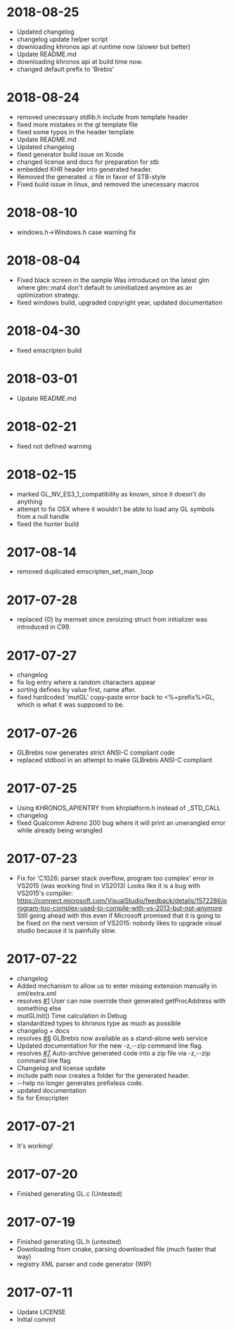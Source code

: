 2018-08-25
==========

  * Updated changelog
  * changelog update helper script
  * downloading khronos api at runtime now (slower but better)
  * Update README.md
  * downloading khronos api at build time now.
  * changed default prefix to 'Brebis'

2018-08-24
==========

  * removed unecessary stdlib.h include from template header
  * fixed more mistakes in the gl template file
  * fixed some typos in the header template
  * Update README.md
  * Updated changelog
  * fixed generator build issue on Xcode
  * changed license and docs for preparation for stb
  * embedded KHR header into generated header.
  * Removed the generated .c file in favor of STB-style
  * Fixed build issue in linux, and removed the unecessary macros

2018-08-10
==========

  * windows.h->Windows.h case warning fix

2018-08-04
==========

  * Fixed black screen in the sample
    Was introduced on the latest glm where glm::mat4 don't default to
    uninitialized anymore as an optimization strategy.
  * fixed windows build, upgraded copyright year, updated documentation

2018-04-30
==========

  * fixed emscripten build

2018-03-01
==========

  * Update README.md

2018-02-21
==========

  * fixed not defined warning

2018-02-15
==========

  * marked GL_NV_ES3_1_compatibility as known, since it doesn't do anything
  * attempt to fix OSX where it wouldn't be able to load any GL symbols from a null handle
  * fixed the hunter build

2017-08-14
==========

  * removed duplicated emscripten_set_main_loop

2017-07-28
==========

  * replaced {0} by memset since zeroizing struct from initializer was introduced in C99.

2017-07-27
==========

  * changelog
  * fix log entry where a random characters appear
  * sorting defines by value first, name after.
  * fixed hardcoded 'mutGL' copy-paste error back to <%=prefix%>GL, which is what it was supposed to be.

2017-07-26
==========

  * GLBrebis now generates strict ANSI-C compliant code
  * replaced stdbool in an attempt to make GLBrebis ANSI-C compliant

2017-07-25
==========

  * Using KHRONOS_APIENTRY from khrplatform.h instead of <PREFIX>_STD_CALL
  * changelog
  * fixed Qualcomm Adreno 200 bug where it will print an unwrangled error while already being wrangled

2017-07-23
==========

  * Fix for 'C1026: parser stack overflow, program too complex' error in
    VS2015 (was working find in VS2013)
    Looks like it is a bug with VS2015's compiler:
    https://connect.microsoft.com/VisualStudio/feedback/details/1572286/program-too-complex-used-to-compile-with-vs-2013-but-not-anymore
    Still going ahead with this even if Microsoft promised that it is going to
    be fixed on the next version of VS2015: nobody likes to upgrade visual
    studio because it is painfully slow.

2017-07-22
==========

  * changelog
  * Added mechanism to allow us to enter missing extension manually in xml/extra.xml
  * resolves [#1](https://github.com/mchiasson/GLBrebis/issues/1) User can now override their generated getProcAddress with something else
  * mutGLInit() Time calculation in Debug
  * standardized types to khronos type as much as possible
  * changelog + docs
  * resolves [#8](https://github.com/mchiasson/GLBrebis/issues/8) GLBrebis now available as a stand-alone web service
  * Updated documentation for the new -z,--zip command line flag.
  * resolves [#7](https://github.com/mchiasson/GLBrebis/issues/7) Auto-archive generated code into a zip file via -z,--zip command line flag
  * Changelog and license update
  * include path now creates a folder for the generated header.
  * --help no longer generates prefixless code.
  * updated documentation
  * fix for Emscripten

2017-07-21
==========

  * It's working!

2017-07-20
==========

  * Finished generating GL.c (Untested)

2017-07-19
==========

  * Finished generating GL.h (untested)
  * Downloading from cmake, parsing downloaded file (much faster that way)
  * registry XML parser and code generator (WIP)

2017-07-11
==========

  * Update LICENSE
  * Initial commit
